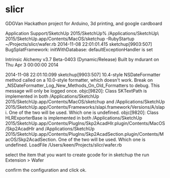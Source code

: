 slicr
=====

GDGVan Hackathon project for Arduino, 3d printing, and google cardboard

Application Support/SketchUp 2015/SketchUp% /Applications/SketchUp\ 2015/SketchUp.app/Contents/MacOS/sketchup -RubyStartup ~/Projects/slicr/wafer.rb
2014-11-08 22:01:01.415 sketchup[9903:507] BugSplatFramework: initWithDatabase: defaultExceptionHandler is set

Intrinsic Alchemy v3.7 Beta-0403 (Dynamic/Release)
Built by mdurant on Thu Apr 3 00:00:00 2014

2014-11-08 22:01:10.099 sketchup[9903:507] 10.4-style NSDateFormatter method called on a 10.0-style formatter, which doesn't work. Break on _NSDateFormatter_Log_New_Methods_On_Old_Formatters to debug. This message will only be logged once.
objc[9820]: Class SKTextPath is implemented in both /Applications/SketchUp 2015/SketchUp.app/Contents/MacOS/sketchup and /Applications/SketchUp 2015/SketchUp.app/Contents/Frameworks/slapi.framework/Versions/A/slapi. One of the two will be used. Which one is undefined.
objc[9820]: Class HLRExporterBase is implemented in both /Applications/SketchUp 2015/SketchUp.app/Contents/PlugIns/Skp2AcadHlr.plugin/Contents/MacOS/Skp2AcadHlr and /Applications/SketchUp 2015/SketchUp.app/Contents/PlugIns/Skp2AcadSection.plugin/Contents/MacOS/Skp2AcadSection. One of the two will be used. Which one is undefined.
LoadFile /Users/keen/Projects/slicr/wafer.rb

select the item that you want to create gcode for in sketchup
the run Extension > Wafer

confirm the configuration and click ok.